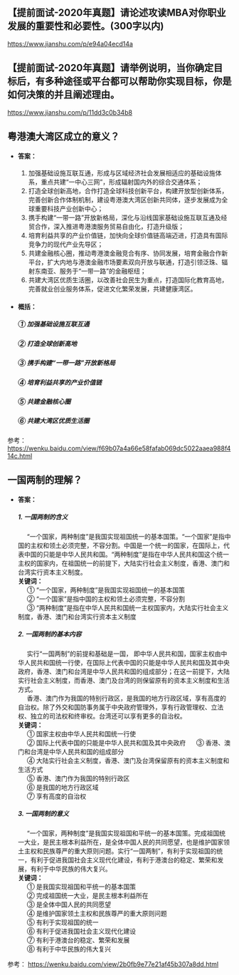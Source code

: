 <!-- toc -->
## 【提前面试-2020年真题】请论述攻读MBA对你职业发展的重要性和必要性。(300字以内) 
https://www.jianshu.com/p/e94a04ecd14a
## 【提前面试-2020年真题】请举例说明，当你确定目标后，有多种途径或平台都可以帮助你实现目标，你是如何决策的并且阐述理由。
https://www.jianshu.com/p/11dd3c0b34b8

## 粤港澳大湾区成立的意义？
+ #### 答案：
    1. 加强基础设施互联互通，形成与区域经济社会发展相适应的基础设施体
    系，重点共建“一中心三网”，形成辐射国内外的综合交通体系；
    2. 打造全球创新高地，合作打造全球科技创新平台，构建开放型创新体系，
    完善创新合作体制机制，建设粤港澳大湾区创新共同体，逐步发展成为全球重要科技产业创新中心； 
    3. 携手构建“一带一路”开放新格局，深化与沿线国家基础设施互联互通及经贸合作，深入推进粤港澳服务贸易自由化，打造升级版；
    4. 培育利益共享的产业价值链，加快向全球价值链高端迈进，打造具有国际竞争力的现代产业先导区； 
    5. 共建金融核心圈，推动粤港澳金融竞合有序、协同发展，培育金融合作新平台，扩大内地与港澳金融市场要素双向开放与联通，打造引领泛珠、辐射东南亚、服务于“一带一路”的金融枢纽； 
    6. 共建大湾区优质生活圈，以改善社会民生为重点，打造国际化教育高地，完善就业创业服务体系，促进文化繁荣发展，共建健康湾区。 
+ #### 概括：      
    ##### <span style="border:1px solid black;border-radius: 50%;display:inline-block;width: 15px;height:15px;text-align: center;line-height: 15px;">1</span> 加强基础设施互联互通     
    ##### <span style="border:1px solid black;border-radius: 50%;display:inline-block;width: 15px;height:15px;text-align: center;line-height: 15px;">2</span> 打造全球创新高地    
    ##### <span style="border:1px solid black;border-radius: 50%;display:inline-block;width: 15px;height:15px;text-align: center;line-height: 15px;">3</span> 携手构建“一带一路”开放新格局     
    ##### <span style="border:1px solid black;border-radius: 50%;display:inline-block;width: 15px;height:15px;text-align: center;line-height: 15px;">4</span> 培育利益共享的产业价值链     
    ##### <span style="border:1px solid black;border-radius: 50%;display:inline-block;width: 15px;height:15px;text-align: center;line-height: 15px;">5</span> 共建金融核心圈     
    ##### <span style="border:1px solid black;border-radius: 50%;display:inline-block;width: 15px;height:15px;text-align: center;line-height: 15px;">6</span> 共建大湾区优质生活圈

参考：   
https://wenku.baidu.com/view/f69b07a4a66e58fafab069dc5022aaea988f414c.html

## 一国两制的理解？
+ #### 答案：    
    ##### 1. 一国两制的含义      
    <span style="display: inline-block;width:20px;">&nbsp;</span>“一个国家，两种制度”是我国实现祖国统一的基本国策。“一个国家”是指中国的主权和领土必须完整，不容分割。中国是一个统一的国家，在国际上，代表中国的只能是中华人民共和国。“两种制度”是指在中华人民共和国这个统一主权的国家内，在祖国统一的前提下，大陆实行社会主义制度，香港、澳门和台湾实行资本主义制度。   
    <b>关键词：</b>   
    <span style="display: inline-block;width:20px;">&nbsp;</span><span style="border:1px solid black;border-radius: 50%;display:inline-block;width: 15px;height:15px;text-align: center;line-height: 15px;">1</span> “一个国家，两种制度”是我国实现祖国统一的基本国策   
    <span style="display: inline-block;width:20px;">&nbsp;</span><span style="border:1px solid black;border-radius: 50%;display:inline-block;width: 15px;height:15px;text-align: center;line-height: 15px;">2</span> “一个国家”是指中国的主权和领土必须完整，不容分割   
    <span style="display: inline-block;width:20px;">&nbsp;</span><span style="border:1px solid black;border-radius: 50%;display:inline-block;width: 15px;height:15px;text-align: center;line-height: 15px;">3</span> “两种制度”是指在中华人民共和国统一主权国家内，大陆实行社会主义制度，香港、澳门和台湾实行资本主义制度   
    ##### 2. 一国两制的基本内容     
    <span style="display: inline-block;width:20px;">&nbsp;</span>实行“一国两制”的前提和基础是一国， 即中华人民共和国，国家主权由中华人民共和国统一行使，在国际上代表中国的只能是中华人民共和国及其中央政府，香港、澳门和台湾是中华人民共和国的组成部分；在这一前提下，大陆实行社会主义制度，而香港、澳门及台湾的则保留原有的资本主义制度和生活方式。    
    <span style="display: inline-block;width:20px;">&nbsp;</span>香港、澳门作为我国的特别行政区，是我国的地方行政区域，享有高度的自治权。除了外交和国防事务属于中央政府管理外，享有行政管理权、立法权、独立的司法权和终审权。台湾还可以享有更多的自治权。   
    <b>关键词：</b>   
    <span style="display: inline-block;width:20px;">&nbsp;</span><span style="border:1px solid black;border-radius: 50%;display:inline-block;width: 15px;height:15px;text-align: center;line-height: 15px;">1</span> 国家主权由中华人民共和国统一行使      
    <span style="display: inline-block;width:20px;">&nbsp;</span><span style="border:1px solid black;border-radius: 50%;display:inline-block;width: 15px;height:15px;text-align: center;line-height: 15px;">2</span> 国际上代表中国的只能是中华人民共和国及其中央政府
    <span style="display: inline-block;width:20px;">&nbsp;</span><span style="border:1px solid black;border-radius: 50%;display:inline-block;width: 15px;height:15px;text-align: center;line-height: 15px;">3</span> 香港、澳门和台湾是中华人民共和国的组成部分      
    <span style="display: inline-block;width:20px;">&nbsp;</span><span style="border:1px solid black;border-radius: 50%;display:inline-block;width: 15px;height:15px;text-align: center;line-height: 15px;">4</span> 大陆实行社会主义制度，香港、澳门及台湾保留原有的资本主义制度和生活方式    
    <span style="display: inline-block;width:20px;">&nbsp;</span><span style="border:1px solid black;border-radius: 50%;display:inline-block;width: 15px;height:15px;text-align: center;line-height: 15px;">5</span> 香港、澳门作为我国的特别行政区    
    <span style="display: inline-block;width:20px;">&nbsp;</span><span style="border:1px solid black;border-radius: 50%;display:inline-block;width: 15px;height:15px;text-align: center;line-height: 15px;">6</span> 是我国的地方行政区域    
    <span style="display: inline-block;width:20px;">&nbsp;</span><span style="border:1px solid black;border-radius: 50%;display:inline-block;width: 15px;height:15px;text-align: center;line-height: 15px;">7</span> 享有高度的自治权     
    ##### 3. 一国两制的意义   
    <span style="display: inline-block;width:20px;">&nbsp;</span>“一个国家，两种制度”是我国实现祖国和平统一的基本国策。完成祖国统一大业，是民主根本利益所在，是全体中国人民的共同愿望，也是维护国家领土主权和民族尊严的重大原则问题。实行“一国两制”，有利于实现祖国的统一，有利于促进我国社会主义现代化建设，有利于港澳台的稳定、繁荣和发展，有利于中华民族的伟大复兴。    
    <b>关键词：</b>   
    <span style="display: inline-block;width:20px;">&nbsp;</span><span style="border:1px solid black;border-radius: 50%;display:inline-block;width: 15px;height:15px;text-align: center;line-height: 15px;">1</span> 是我国实现祖国和平统一的基本国策      
    <span style="display: inline-block;width:20px;">&nbsp;</span><span style="border:1px solid black;border-radius: 50%;display:inline-block;width: 15px;height:15px;text-align: center;line-height: 15px;">2</span> 完成祖国统一大业，是民主根本利益所在     
    <span style="display: inline-block;width:20px;">&nbsp;</span><span style="border:1px solid black;border-radius: 50%;display:inline-block;width: 15px;height:15px;text-align: center;line-height: 15px;">3</span> 是全体中国人民的共同愿望    
    <span style="display: inline-block;width:20px;">&nbsp;</span><span style="border:1px solid black;border-radius: 50%;display:inline-block;width: 15px;height:15px;text-align: center;line-height: 15px;">4</span> 是维护国家领土主权和民族尊严的重大原则问题     
    <span style="display: inline-block;width:20px;">&nbsp;</span><span style="border:1px solid black;border-radius: 50%;display:inline-block;width: 15px;height:15px;text-align: center;line-height: 15px;">5</span> 有利于实现祖国的统一    
    <span style="display: inline-block;width:20px;">&nbsp;</span><span style="border:1px solid black;border-radius: 50%;display:inline-block;width: 15px;height:15px;text-align: center;line-height: 15px;">6</span> 有利于促进我国社会主义现代化建设    
    <span style="display: inline-block;width:20px;">&nbsp;</span><span style="border:1px solid black;border-radius: 50%;display:inline-block;width: 15px;height:15px;text-align: center;line-height: 15px;">7</span> 有利于港澳台的稳定、繁荣和发展    
    <span style="display: inline-block;width:20px;">&nbsp;</span><span style="border:1px solid black;border-radius: 50%;display:inline-block;width: 15px;height:15px;text-align: center;line-height: 15px;">8</span> 有利于中华民族的伟大复兴    

参考：
https://wenku.baidu.com/view/2b0fb9e77e21af45b307a8dd.html
<!-- endtoc -->